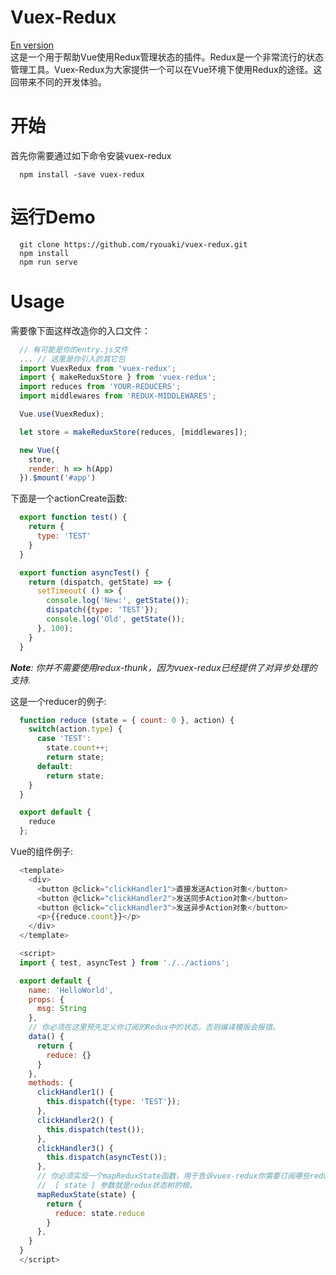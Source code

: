 # Vuex-Redux
[En version](readme.md)<br/>
这是一个用于帮助Vue使用Redux管理状态的插件。Redux是一个非常流行的状态管理工具。Vuex-Redux为大家提供一个可以在Vue环境下使用Redux的途径。这回带来不同的开发体验。

# 开始

首先你需要通过如下命令安装vuex-redux

```shell
  npm install -save vuex-redux
```

# 运行Demo

```shell
  git clone https://github.com/ryouaki/vuex-redux.git
  npm install
  npm run serve
```

# Usage

需要像下面这样改造你的入口文件：
```js
  // 有可能是你的entry.js文件
  ... // 这里是你引入的其它包
  import VuexRedux from 'vuex-redux';
  import { makeReduxStore } from 'vuex-redux';
  import reduces from 'YOUR-REDUCERS';
  import middlewares from 'REDUX-MIDDLEWARES';

  Vue.use(VuexRedux);

  let store = makeReduxStore(reduces, [middlewares]);

  new Vue({
    store,
    render: h => h(App)
  }).$mount('#app')
```

下面是一个actionCreate函数:
```js
  export function test() {
    return {
      type: 'TEST'
    }
  }

  export function asyncTest() {
    return (dispatch, getState) => {
      setTimeout( () => {
        console.log('New:', getState());
        dispatch({type: 'TEST'});
        console.log('Old', getState());
      }, 100);
    }
  }
```

_**Note**: 你并不需要使用redux-thunk，因为vuex-redux已经提供了对异步处理的支持._

这是一个reducer的例子: 
```js
  function reduce (state = { count: 0 }, action) {
    switch(action.type) {
      case 'TEST':
        state.count++;
        return state;
      default:
        return state;
    }
  }

  export default {
    reduce
  };
```

Vue的组件例子:
```js
  <template>
    <div>
      <button @click="clickHandler1">直接发送Action对象</button>
      <button @click="clickHandler2">发送同步Action对象</button>
      <button @click="clickHandler3">发送异步Action对象</button>
      <p>{{reduce.count}}</p>
    </div>
  </template>

  <script>
  import { test, asyncTest } from './../actions';

  export default {
    name: 'HelloWorld',
    props: {
      msg: String
    },
    // 你必须在这里预先定义你订阅的Redux中的状态。否则编译模版会报错。
    data() {
      return {
        reduce: {}
      }
    },
    methods: {
      clickHandler1() {
        this.dispatch({type: 'TEST'});
      },
      clickHandler2() {
        this.dispatch(test());
      },
      clickHandler3() {
        this.dispatch(asyncTest());
      },
      // 你必须实现一个mapReduxState函数，用于告诉vuex-redux你需要订阅哪些redux中的状态
      //  [ state ] 参数就是redux状态树的根。
      mapReduxState(state) { 
        return {
          reduce: state.reduce
        }
      },
    }
  }
  </script>
```